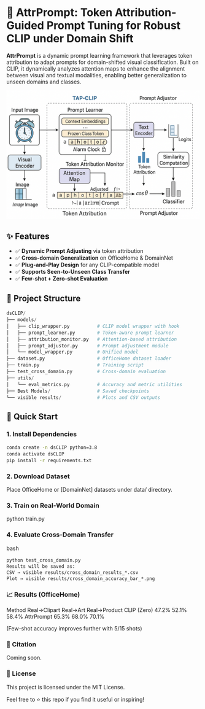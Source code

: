 # 🧠 AttrPrompt: Token Attribution-Guided Prompt Tuning for Robust CLIP under Domain Shift

**AttrPrompt** is a dynamic prompt learning framework that leverages token attribution to adapt prompts for domain-shifted visual classification. Built on CLIP, it dynamically analyzes attention maps to enhance the alignment between visual and textual modalities, enabling better generalization to unseen domains and classes.

<p align="center">
  <img src="assets/attrprompt_pipeline.png" width="750"/>
</p>

## ✨ Features

- ✅ **Dynamic Prompt Adjusting** via token attribution  
- ✅ **Cross-domain Generalization** on OfficeHome & DomainNet  
- ✅ **Plug-and-Play Design** for any CLIP-compatible model  
- ✅ **Supports Seen-to-Unseen Class Transfer**  
- ✅ **Few-shot + Zero-shot Evaluation**

## 📁 Project Structure
```python
dsCLIP/  
├── models/  
│   ├── clip_wrapper.py          # CLIP model wrapper with hook  
│   ├── prompt_learner.py        # Token-aware prompt learner  
│   ├── attribution_monitor.py   # Attention-based attribution  
│   ├── prompt_adjustor.py       # Prompt adjustment module  
│   └── model_wrapper.py         # Unified model  
├── dataset.py                   # OfficeHome dataset loader  
├── train.py                     # Training script  
├── test_cross_domain.py         # Cross-domain evaluation  
├── utils/  
│   └── eval_metrics.py          # Accuracy and metric utilities  
├── Best Models/                 # Saved checkpoints  
└── visible results/             # Plots and CSV outputs
```
## 🚀 Quick Start

### 1. Install Dependencies

```bash
conda create -n dsCLIP python=3.8
conda activate dsCLIP
pip install -r requirements.txt
```
### 2. Download Dataset
Place OfficeHome or [DomainNet] datasets under data/ directory.

### 3. Train on Real-World Domain

python train.py
### 4. Evaluate Cross-Domain Transfer
bash
```
python test_cross_domain.py
Results will be saved as:
CSV → visible results/cross_domain_results_*.csv
Plot → visible results/cross_domain_accuracy_bar_*.png
```
### 📈 Results (OfficeHome)
Method	Real→Clipart	Real→Art	Real→Product
CLIP (Zero)	47.2%	52.1%	58.4%
AttrPrompt	65.3%	68.0%	70.1%

(Few-shot accuracy improves further with 5/15 shots)

### 📜 Citation
Coming soon.

### 🧊 License
This project is licensed under the MIT License.

Feel free to ⭐️ this repo if you find it useful or inspiring!
